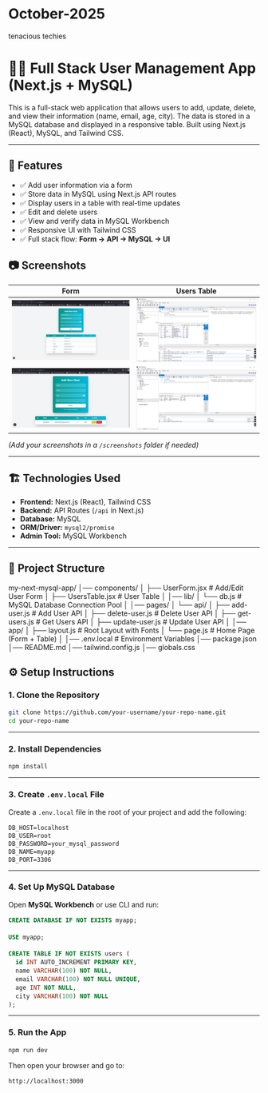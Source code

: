 # October-2025
tenacious techies


<!-- ====================================================================================== -->

# 🧑‍💻 Full Stack User Management App (Next.js + MySQL)

This is a full-stack web application that allows users to add, update, delete, and view their information (name, email, age, city). The data is stored in a MySQL database and displayed in a responsive table. Built using Next.js (React), MySQL, and Tailwind CSS.


---

## 🚀 Features

- ✅ Add user information via a form  
- ✅ Store data in MySQL using Next.js API routes  
- ✅ Display users in a table with real-time updates  
- ✅ Edit and delete users  
- ✅ View and verify data in MySQL Workbench  
- ✅ Responsive UI with Tailwind CSS  
- ✅ Full stack flow: **Form → API → MySQL → UI**  


## 📷 Screenshots

| Form | Users Table |
|------|-------------|
| ![Form Screenshot](./my-next-mysql-app/form.png) | ![Table Screenshot](./my-next-mysql-app/table.png) |
| ![Form Screenshot](./my-next-mysql-app/form2.png) | ![Table Screenshot](./my-next-mysql-app/table2.png) |


*(Add your screenshots in a `/screenshots` folder if needed)*

---

## 🏗️ Technologies Used

- **Frontend:** Next.js (React), Tailwind CSS
- **Backend:** API Routes (`/api` in Next.js)
- **Database:** MySQL
- **ORM/Driver:** `mysql2/promise`
- **Admin Tool:** MySQL Workbench

---

## 📁 Project Structure

my-next-mysql-app/
│── components/
│   ├── UserForm.jsx        # Add/Edit User Form
│   ├── UsersTable.jsx      # User Table
│
│── lib/
│   └── db.js               # MySQL Database Connection Pool
│
│── pages/
│   └── api/
│       ├── add-user.js     # Add User API
│       ├── delete-user.js  # Delete User API
│       ├── get-users.js    # Get Users API
│       ├── update-user.js  # Update User API
│
│── app/
│   ├── layout.js           # Root Layout with Fonts
│   └── page.js             # Home Page (Form + Table)
│
│── .env.local              # Environment Variables
│── package.json
│── README.md
│── tailwind.config.js
│── globals.css



## ⚙️ Setup Instructions

### 1. Clone the Repository

```bash
git clone https://github.com/your-username/your-repo-name.git
cd your-repo-name
```

---

### 2. Install Dependencies

```bash
npm install
```

---

### 3. Create `.env.local` File

Create a `.env.local` file in the root of your project and add the following:

```env
DB_HOST=localhost
DB_USER=root
DB_PASSWORD=your_mysql_password
DB_NAME=myapp
DB_PORT=3306
```

---

### 4. Set Up MySQL Database

Open **MySQL Workbench** or use CLI and run:

```sql
CREATE DATABASE IF NOT EXISTS myapp;

USE myapp;

CREATE TABLE IF NOT EXISTS users (
  id INT AUTO_INCREMENT PRIMARY KEY,
  name VARCHAR(100) NOT NULL,
  email VARCHAR(100) NOT NULL UNIQUE,
  age INT NOT NULL,
  city VARCHAR(100) NOT NULL
);
```

---

### 5. Run the App

```bash
npm run dev
```

Then open your browser and go to:

```
http://localhost:3000
```
